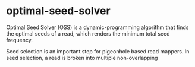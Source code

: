 # optimal-seed-solver
Optimal Seed Solver (OSS) is a dynamic-programming algorithm that finds the optimal seeds of a read, which renders the minimum total seed frequency.

Seed selection is an important step for pigeonhole based read mappers. In seed selection, a read is broken into multiple non-overlapping 
